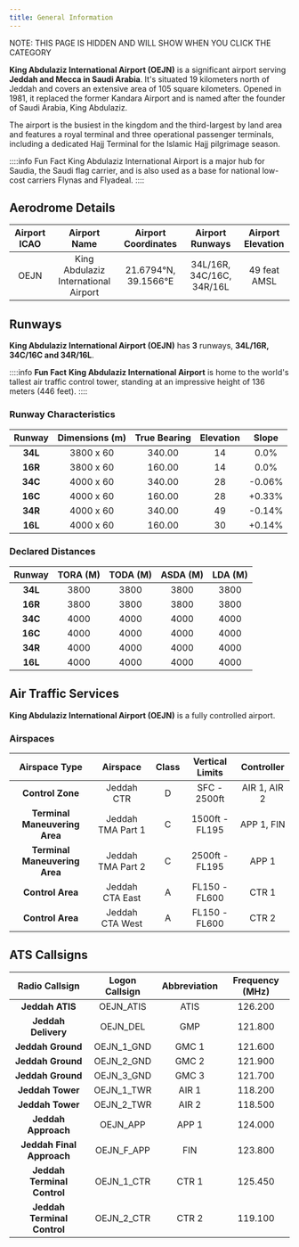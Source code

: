 ```yaml
---
title: General Information
---
```


NOTE: THIS PAGE IS HIDDEN AND WILL SHOW WHEN YOU CLICK THE CATEGORY

**King Abdulaziz International Airport (OEJN)** is a significant airport serving **Jeddah and Mecca in Saudi Arabia**. It's situated 19 kilometers north of Jeddah and covers an extensive area of 105 square kilometers. Opened in 1981, it replaced the former Kandara Airport and is named after the founder of Saudi Arabia, King Abdulaziz.

The airport is the busiest in the kingdom and the third-largest by land area and features a royal terminal and three operational passenger terminals, including a dedicated Hajj Terminal for the Islamic Hajj pilgrimage season.

::::info Fun Fact
King Abdulaziz International Airport is a major hub for Saudia, the Saudi flag carrier, and is also used as a base for national low-cost carriers Flynas and Flyadeal.
::::

## Aerodrome Details

| **Airport ICAO** |             Airport Name             | Airport Coordinates  |      Airport Runways      | Airport Elevation |
| :--------------: | :----------------------------------: | :------------------: | :-----------------------: | :---------------: |
|       OEJN       | King Abdulaziz International Airport | 21.6794°N, 39.1566°E | 34L/16R, 34C/16C, 34R/16L |   49 feat AMSL    |

## Runways

**King Abdulaziz International Airport (OEJN)** has **3** runways, **34L/16R, 34C/16C and 34R/16L**.

::::info **Fun Fact**
**King Abdulaziz International Airport** is home to the world's tallest air traffic control tower, standing at an impressive height of 136 meters (446 feet).
::::

### Runway Characteristics

| Runway  | Dimensions (m) | True Bearing | Elevation | Slope  |
| :-----: | :------------: | :----------: | :-------: | :----: |
| **34L** |   3800 x 60    |    340.00    |    14     |  0.0%  |
| **16R** |   3800 x 60    |    160.00    |    14     |  0.0%  |
| **34C** |   4000 x 60    |    340.00    |    28     | -0.06% |
| **16C** |   4000 x 60    |    160.00    |    28     | +0.33% |
| **34R** |   4000 x 60    |    340.00    |    49     | -0.14% |
| **16L** |   4000 x 60    |    160.00    |    30     | +0.14% |

### Declared Distances

| **Runway** | **TORA (M)** | **TODA (M)** | **ASDA (M)** | **LDA (M)** |
| :--------: | :----------: | :----------: | :----------: | :---------: |
|  **34L**   |     3800     |     3800     |     3800     |    3800     |
|  **16R**   |     3800     |     3800     |     3800     |    3800     |
|  **34C**   |     4000     |     4000     |     4000     |    4000     |
|  **16C**   |     4000     |     4000     |     4000     |    4000     |
|  **34R**   |     4000     |     4000     |     4000     |    4000     |
|  **16L**   |     4000     |     4000     |     4000     |    4000     |

## Air Traffic Services

**King Abdulaziz International Airport (OEJN)** is a fully controlled airport.

### Airspaces

|         Airspace Type         |     Airspace      | Class | Vertical Limits |  Controller  |
| :---------------------------: | :---------------: | :---: | :-------------: | :----------: |
|       **Control Zone**        |    Jeddah CTR     |   D   |  SFC - 2500ft   | AIR 1, AIR 2 |
| **Terminal Maneuvering Area** | Jeddah TMA Part 1 |   C   | 1500ft - FL195  |  APP 1, FIN  |
| **Terminal Maneuvering Area** | Jeddah TMA Part 2 |   C   | 2500ft - FL195  |    APP 1     |
|       **Control Area**        |  Jeddah CTA East  |   A   |  FL150 - FL600  |    CTR 1     |
|       **Control Area**        |  Jeddah CTA West  |   A   |  FL150 - FL600  |    CTR 2     |

## ATS Callsigns

|     **Radio Callsign**      | **Logon Callsign** | **Abbreviation** | **Frequency (MHz)** |
| :-------------------------: | :----------------: | :--------------: | :-----------------: |
|       **Jeddah ATIS**       |     OEJN_ATIS      |       ATIS       |       126.200       |
|     **Jeddah Delivery**     |      OEJN_DEL      |       GMP        |       121.800       |
|      **Jeddah Ground**      |     OEJN_1_GND     |      GMC 1       |       121.600       |
|      **Jeddah Ground**      |     OEJN_2_GND     |      GMC 2       |       121.900       |
|      **Jeddah Ground**      |     OEJN_3_GND     |      GMC 3       |       121.700       |
|      **Jeddah Tower**       |     OEJN_1_TWR     |      AIR 1       |       118.200       |
|      **Jeddah Tower**       |     OEJN_2_TWR     |      AIR 2       |       118.500       |
|     **Jeddah Approach**     |      OEJN_APP      |      APP 1       |       124.000       |
|  **Jeddah Final Approach**  |     OEJN_F_APP     |       FIN        |       123.800       |
| **Jeddah Terminal Control** |     OEJN_1_CTR     |      CTR 1       |       125.450       |
| **Jeddah Terminal Control** |     OEJN_2_CTR     |      CTR 2       |       119.100       |
